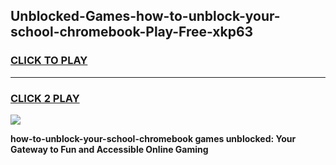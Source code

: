 
## Unblocked-Games-how-to-unblock-your-school-chromebook-Play-Free-xkp63
<h3>
<a href="https://premium76.site?title=how-to-unblock-your-school-chromebook&ref=18A1">CLICK TO PLAY</a></h3>
<hr>

<h3>
<a href="https://premium76.site?title=how-to-unblock-your-school-chromebook&ref=18A1">CLICK 2 PLAY</a>
  
</h3>

<a href="https://premium76.site?title=how-to-unblock-your-school-chromebook&ref=18A1"><img src="https://clearcache.store/games.png"></a>


**how-to-unblock-your-school-chromebook games unblocked: Your Gateway to Fun and Accessible Online Gaming**
